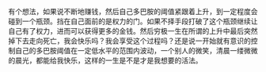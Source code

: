 有个想法，如果说不断地赚钱，然后自己多巴胺的阈值紧跟着上升，到一定程度会碰到一个瓶颈。挡在自己面前的是权力的门。如果不择手段打破了这个瓶颈继续让自己有了权力，进而可以获得更多的金钱。然后穷极一生在所谓的上升中最后突然掉下去走向死亡，我会快乐吗？我会享受这个过程吗？还是说一开始就有意识的控制自己的多巴胺阈值在一定低水平的范围内波动，一个别人的微笑，清晨一缕微微的晨光，都能给我快乐，这样的一生是不是才是我想要的活法。


